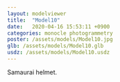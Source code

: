 ```yaml
---
layout: modelviewer
title:  "Model10"
date:   2020-04-16 15:53:11 +0900
categories: monocle photogrammetry
poster: /assets/models/Model10.jpg
glb: /assets/models/Model10.glb
usdz: /assets/models/Model10.usdz
---
```

Samaurai helmet.

